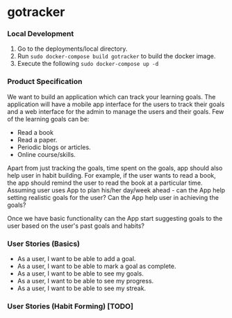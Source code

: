 # gotracker

### Local Development
1. Go to the deployments/local directory.
2. Run `sudo docker-compose build gotracker` to build the docker image.
3. Execute the following `sudo docker-compose up -d`


### Product Specification
We want to build an application which can track your learning goals. 
The application will have a mobile app interface for the users to track their goals and a web interface for the admin to manage the users and their goals.
Few of the learning goals can be:
- Read a book
- Read a paper.
- Periodic blogs or articles.
- Online course/skills.

Apart from just tracking the goals, time spent on the goals, app should also help user in habit building. 
For example, if the user wants to read a book, the app should remind the user to read the book at a particular time.
Assuming user uses App to plan his/her day/week ahead - can the App help setting realistic goals for the user?
Can the App help user in achieving the goals?

Once we have basic functionality can the App start suggesting goals to the user based on the user's past goals and habits?

### User Stories (Basics)
- As a user, I want to be able to add a goal.
- As a user, I want to be able to mark a goal as complete.
- As a user, I want to be able to see my goals.
- As a user, I want to be able to see my progress.
- As a user, I want to be able to see my streak.

### User Stories (Habit Forming) [TODO]

